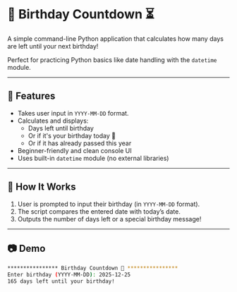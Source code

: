 # 🎂 Birthday Countdown ⏳

A simple command-line Python application that calculates how many days are left until your next birthday!  

Perfect for practicing Python basics like date handling with the `datetime` module.

---

## 📌 Features

- Takes user input in `YYYY-MM-DD` format.
- Calculates and displays:
  - Days left until birthday
  - Or if it's your birthday today 🎉
  - Or if it has already passed this year
- Beginner-friendly and clean console UI
- Uses built-in `datetime` module (no external libraries)

---

## 🧠 How It Works

1. User is prompted to input their birthday (in `YYYY-MM-DD` format).
2. The script compares the entered date with today’s date.
3. Outputs the number of days left or a special birthday message!

---

## 📷 Demo

```bash
**************** Birthday Countdown 🎂 ****************
Enter birthday (YYYY-MM-DD): 2025-12-25
165 days left until your birthday!
